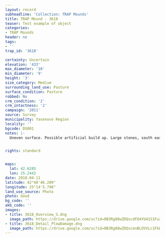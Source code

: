 ```yaml
---
layout: record
subheadline: 'Collection: TRAP Mounds'
title: TRAP Mound - 3618
teaser: Test example of object
categories:
- TRAP Mounds
header: no
tags:
- ''
trap_id: '3618'

certainty: Uncertain
elevation: '433'
max_diameter: '10'
min_diameter: '9'
height: '3'
size_category: Medium
surrounding_land_use: Pasture
surface_condition: Pasture
robbed: No
crm_condition: '2'
crm_intactness: '2'
campaign: '2011'
source: Survey
municipality: Yasenovo Region
locality: ''
bgcode: DS001
notes: |-
  Uneven surface. Possible artificial build up. Large stones, south east side cut away. No obvious robbers trench. Unusually steep.


rights: standard


maps:
  lat: 42.6285
  lon: 25.2442
date: 2018-04-11
latitude: 42°40'46.209"
longitude: 25°14'5.798"
land_use_source: Photo
photo: Good
bg_code: ''
akb_code: ''
images:
- title: 3618_Overview_S.dng
  image_path: https://drive.google.com/uc?id=0B3Rg88wZDQscdFQ4YU41S1FuZW8
- title: 3618_Detail_PlowDamage.dng
  image_path: https://drive.google.com/uc?id=0B3Rg88wZDQscenBLOVVLc1FkWDA
---
```

